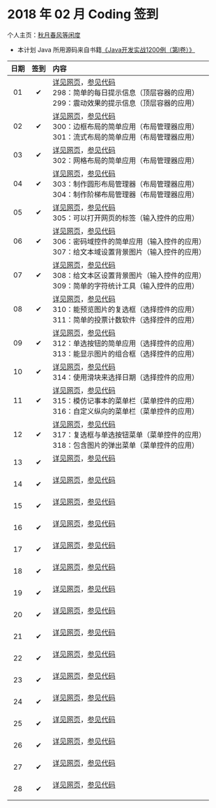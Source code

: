 # 2018 年 02 月 Coding 签到

个人主页：<a href="http://renkaigis.com/" target="_blank">秋月春风等闲度</a>

- 本计划 Java 所用源码来自书籍<a href="https://book.douban.com/subject/5417003/" target="_blank">《Java开发实战1200例（第Ⅰ卷）》</a>

| 日期 | 签到 | 内容 |
| :---: | :---: | :--- |
| 01 | ✔ | <a href="http://blog.renkaigis.com/KeepCoding/2018/02/01" target="_blank">详见网页</a>，<a href="https://github.com/renkaigis/KeepCoding/tree/master/2018/02/01" target="_blank">参见代码</a><br>298：简单的每日提示信息（顶层容器的应用）<br>299：震动效果的提示信息（顶层容器的应用） |
| 02 | ✔ | <a href="http://blog.renkaigis.com/KeepCoding/2018/02/02" target="_blank">详见网页</a>，<a href="https://github.com/renkaigis/KeepCoding/tree/master/2018/02/02" target="_blank">参见代码</a><br>300：边框布局的简单应用（布局管理器应用）<br>301：流式布局的简单应用（布局管理器应用） |
| 03 | ✔ | <a href="http://blog.renkaigis.com/KeepCoding/2018/02/03" target="_blank">详见网页</a>，<a href="https://github.com/renkaigis/KeepCoding/tree/master/2018/02/03" target="_blank">参见代码</a><br>302：网格布局的简单应用（布局管理器应用） |
| 04 | ✔ | <a href="http://blog.renkaigis.com/KeepCoding/2018/02/04" target="_blank">详见网页</a>，<a href="https://github.com/renkaigis/KeepCoding/tree/master/2018/02/04" target="_blank">参见代码</a><br>303：制作圆形布局管理器（布局管理器应用）<br>304：制作阶梯布局管理器（布局管理器应用） |
| 05 | ✔ | <a href="http://blog.renkaigis.com/KeepCoding/2018/02/05" target="_blank">详见网页</a>，<a href="https://github.com/renkaigis/KeepCoding/tree/master/2018/02/05" target="_blank">参见代码</a><br>305：可以打开网页的标签（输入控件的应用） |
| 06 | ✔ | <a href="http://blog.renkaigis.com/KeepCoding/2018/02/06" target="_blank">详见网页</a>，<a href="https://github.com/renkaigis/KeepCoding/tree/master/2018/02/06" target="_blank">参见代码</a><br>306：密码域控件的简单应用（输入控件的应用）<br>307：给文本域设置背景图片（输入控件的应用） |
| 07 | ✔ | <a href="http://blog.renkaigis.com/KeepCoding/2018/02/07" target="_blank">详见网页</a>，<a href="https://github.com/renkaigis/KeepCoding/tree/master/2018/02/07" target="_blank">参见代码</a><br>308：给文本区设置背景图片（输入控件的应用）<br>309：简单的字符统计工具（输入控件的应用） |
| 08 | ✔ | <a href="http://blog.renkaigis.com/KeepCoding/2018/02/08" target="_blank">详见网页</a>，<a href="https://github.com/renkaigis/KeepCoding/tree/master/2018/02/08" target="_blank">参见代码</a><br>310：能预览图片的复选框（选择控件的应用）<br>311：简单的投票计数软件（选择控件的应用） |
| 09 | ✔ | <a href="http://blog.renkaigis.com/KeepCoding/2018/02/09" target="_blank">详见网页</a>，<a href="https://github.com/renkaigis/KeepCoding/tree/master/2018/02/09" target="_blank">参见代码</a><br>312：单选按钮的简单应用（选择控件的应用）<br>313：能显示图片的组合框（选择控件的应用） |
| 10 | ✔ | <a href="http://blog.renkaigis.com/KeepCoding/2018/02/10" target="_blank">详见网页</a>，<a href="https://github.com/renkaigis/KeepCoding/tree/master/2018/02/10" target="_blank">参见代码</a><br>314：使用滑块来选择日期（选择控件的应用） |
| 11 | ✔ | <a href="http://blog.renkaigis.com/KeepCoding/2018/02/11" target="_blank">详见网页</a>，<a href="https://github.com/renkaigis/KeepCoding/tree/master/2018/02/11" target="_blank">参见代码</a><br>315：模仿记事本的菜单栏（菜单控件的应用）<br>316：自定义纵向的菜单栏（菜单控件的应用） |
| 12 | ✔ | <a href="http://blog.renkaigis.com/KeepCoding/2018/02/12" target="_blank">详见网页</a>，<a href="https://github.com/renkaigis/KeepCoding/tree/master/2018/02/12" target="_blank">参见代码</a><br>317：复选框与单选按钮菜单（菜单控件的应用）<br>318：包含图片的弹出菜单（菜单控件的应用） |
| 13 | ✔ | <a href="http://blog.renkaigis.com/KeepCoding/2018/02/13" target="_blank">详见网页</a>，<a href="https://github.com/renkaigis/KeepCoding/tree/master/2018/02/13" target="_blank">参见代码</a><br><br> |
| 14 | ✔ | <a href="http://blog.renkaigis.com/KeepCoding/2018/02/14" target="_blank">详见网页</a>，<a href="https://github.com/renkaigis/KeepCoding/tree/master/2018/02/14" target="_blank">参见代码</a><br><br> |
| 15 | ✔ | <a href="http://blog.renkaigis.com/KeepCoding/2018/02/15" target="_blank">详见网页</a>，<a href="https://github.com/renkaigis/KeepCoding/tree/master/2018/02/15" target="_blank">参见代码</a><br><br> |
| 16 | ✔ | <a href="http://blog.renkaigis.com/KeepCoding/2018/02/16" target="_blank">详见网页</a>，<a href="https://github.com/renkaigis/KeepCoding/tree/master/2018/02/16" target="_blank">参见代码</a><br><br> |
| 17 | ✔ | <a href="http://blog.renkaigis.com/KeepCoding/2018/02/17" target="_blank">详见网页</a>，<a href="https://github.com/renkaigis/KeepCoding/tree/master/2018/02/17" target="_blank">参见代码</a><br><br> |
| 18 | ✔ | <a href="http://blog.renkaigis.com/KeepCoding/2018/02/18" target="_blank">详见网页</a>，<a href="https://github.com/renkaigis/KeepCoding/tree/master/2018/02/18" target="_blank">参见代码</a><br><br> |
| 19 | ✔ | <a href="http://blog.renkaigis.com/KeepCoding/2018/02/19" target="_blank">详见网页</a>，<a href="https://github.com/renkaigis/KeepCoding/tree/master/2018/02/19" target="_blank">参见代码</a><br><br> |
| 20 | ✔ | <a href="http://blog.renkaigis.com/KeepCoding/2018/02/20" target="_blank">详见网页</a>，<a href="https://github.com/renkaigis/KeepCoding/tree/master/2018/02/20" target="_blank">参见代码</a><br><br> |
| 21 | ✔ | <a href="http://blog.renkaigis.com/KeepCoding/2018/02/21" target="_blank">详见网页</a>，<a href="https://github.com/renkaigis/KeepCoding/tree/master/2018/02/21" target="_blank">参见代码</a><br><br> |
| 22 | ✔ | <a href="http://blog.renkaigis.com/KeepCoding/2018/02/22" target="_blank">详见网页</a>，<a href="https://github.com/renkaigis/KeepCoding/tree/master/2018/02/22" target="_blank">参见代码</a><br><br> |
| 23 | ✔ | <a href="http://blog.renkaigis.com/KeepCoding/2018/02/23" target="_blank">详见网页</a>，<a href="https://github.com/renkaigis/KeepCoding/tree/master/2018/02/23" target="_blank">参见代码</a><br><br> |
| 24 | ✔ | <a href="http://blog.renkaigis.com/KeepCoding/2018/02/24" target="_blank">详见网页</a>，<a href="https://github.com/renkaigis/KeepCoding/tree/master/2018/02/24" target="_blank">参见代码</a><br><br> |
| 25 | ✔ | <a href="http://blog.renkaigis.com/KeepCoding/2018/02/25" target="_blank">详见网页</a>，<a href="https://github.com/renkaigis/KeepCoding/tree/master/2018/02/25" target="_blank">参见代码</a><br><br> |
| 26 | ✔ | <a href="http://blog.renkaigis.com/KeepCoding/2018/02/26" target="_blank">详见网页</a>，<a href="https://github.com/renkaigis/KeepCoding/tree/master/2018/02/26" target="_blank">参见代码</a><br><br> |
| 27 | ✔ | <a href="http://blog.renkaigis.com/KeepCoding/2018/02/27" target="_blank">详见网页</a>，<a href="https://github.com/renkaigis/KeepCoding/tree/master/2018/02/27" target="_blank">参见代码</a><br><br> |
| 28 | ✔ | <a href="http://blog.renkaigis.com/KeepCoding/2018/02/28" target="_blank">详见网页</a>，<a href="https://github.com/renkaigis/KeepCoding/tree/master/2018/02/28" target="_blank">参见代码</a><br><br> |
